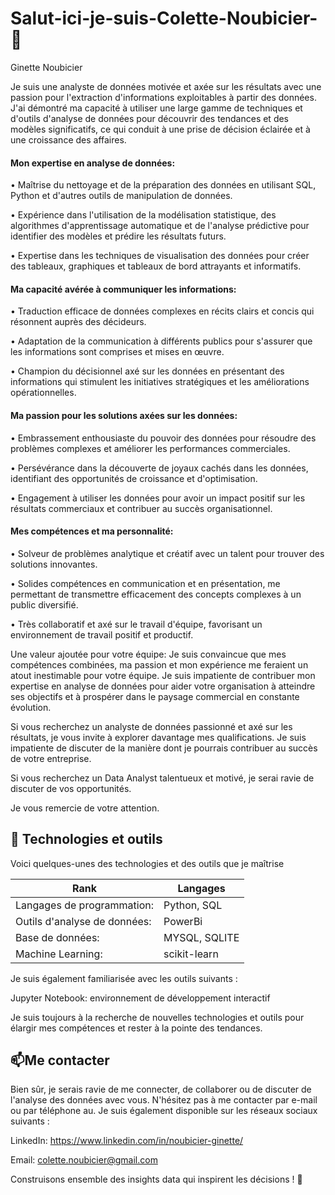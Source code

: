 
# Salut-ici-je-suis-Colette-Noubicier-👋
Ginette Noubicier

Je suis une analyste de données motivée et axée sur les résultats avec une passion pour l'extraction d'informations exploitables à partir des données. J'ai démontré ma capacité à utiliser une large gamme de techniques et d'outils d'analyse de données pour découvrir des tendances et des modèles significatifs, ce qui conduit à une prise de décision éclairée et à une croissance des affaires.

#### Mon expertise en analyse de données:

•	Maîtrise du nettoyage et de la préparation des données en utilisant SQL, Python et d'autres outils de manipulation de données.

•	Expérience dans l'utilisation de la modélisation statistique, des algorithmes d'apprentissage automatique et de l'analyse prédictive pour identifier des modèles et prédire les résultats futurs.

•	Expertise dans les techniques de visualisation des données pour créer des tableaux, graphiques et tableaux de bord attrayants et informatifs.

#### Ma capacité avérée à communiquer les informations:

•	Traduction efficace de données complexes en récits clairs et concis qui résonnent auprès des décideurs.

•	Adaptation de la communication à différents publics pour s'assurer que les informations sont comprises et mises en œuvre.

•	Champion du décisionnel axé sur les données en présentant des informations qui stimulent les initiatives stratégiques et les améliorations opérationnelles.

#### Ma passion pour les solutions axées sur les données:

•	Embrassement enthousiaste du pouvoir des données pour résoudre des problèmes complexes et améliorer les performances commerciales.

•	Persévérance dans la découverte de joyaux cachés dans les données, identifiant des opportunités de croissance et d'optimisation.

•	Engagement à utiliser les données pour avoir un impact positif sur les résultats commerciaux et contribuer au succès organisationnel.

#### Mes compétences et ma personnalité:

•	Solveur de problèmes analytique et créatif avec un talent pour trouver des solutions innovantes.

•	Solides compétences en communication et en présentation, me permettant de transmettre efficacement des concepts complexes à un public diversifié.

•	Très collaboratif et axé sur le travail d'équipe, favorisant un environnement de travail positif et productif.

Une valeur ajoutée pour votre équipe:
Je suis convaincue que mes compétences combinées, ma passion et mon expérience me feraient un atout inestimable pour votre équipe. Je suis impatiente de contribuer mon expertise en analyse de données pour aider votre organisation à atteindre ses objectifs et à prospérer dans le paysage commercial en constante évolution.

Si vous recherchez un analyste de données passionné et axé sur les résultats, je vous invite à explorer davantage mes qualifications. Je suis impatiente de discuter de la manière dont je pourrais contribuer au succès de votre entreprise.

Si vous recherchez un Data Analyst talentueux et motivé, je serai ravie de discuter de vos opportunités.

Je vous remercie de votre attention.

  ## 🔧 Technologies et outils

Voici quelques-unes des technologies et des outils que je maîtrise 


|Rank| Langages |
|-----|---------------|
|Langages de programmation:|   Python, SQL|
|Outils d'analyse de données:|    PowerBi           |
|Base de données:|    MYSQL, SQLITE|
|Machine Learning:|  scikit-learn|



Je suis également familiarisée avec les outils suivants :

Jupyter Notebook: environnement de développement interactif

Je suis toujours à la recherche de nouvelles technologies et outils pour élargir mes compétences et rester à la pointe des tendances.

  ## 📫Me contacter
 
Bien sûr, je serais ravie de me connecter, de collaborer ou de discuter de l'analyse des données avec vous. N'hésitez pas à me contacter par e-mail ou par téléphone au. Je suis également disponible sur les réseaux sociaux suivants :

  LinkedIn: https://www.linkedin.com/in/noubicier-ginette/
  
  Email: colette.noubicier@gmail.com

Construisons ensemble des insights data qui inspirent les décisions ! 🚀
